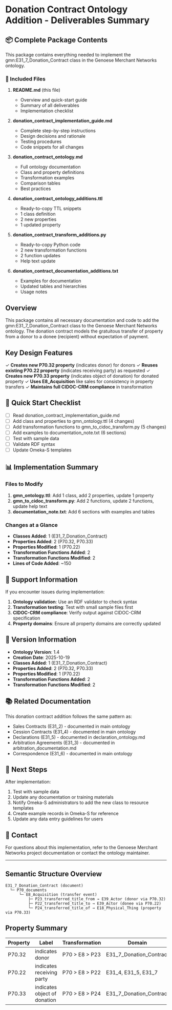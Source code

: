 # Donation Contract Ontology Addition - Deliverables Summary

## 📦 Complete Package Contents

This package contains everything needed to implement the gmn:E31_7_Donation_Contract class in the Genoese Merchant Networks ontology.

### 📄 Included Files

1. **README.md** (this file)
   - Overview and quick-start guide
   - Summary of all deliverables
   - Implementation checklist

2. **donation_contract_implementation_guide.md**
   - Complete step-by-step instructions
   - Design decisions and rationale
   - Testing procedures
   - Code snippets for all changes

3. **donation_contract_ontology.md**
   - Full ontology documentation
   - Class and property definitions
   - Transformation examples
   - Comparison tables
   - Best practices

4. **donation_contract_ontology_additions.ttl**
   - Ready-to-copy TTL snippets
   - 1 class definition
   - 2 new properties
   - 1 updated property

5. **donation_contract_transform_additions.py**
   - Ready-to-copy Python code
   - 2 new transformation functions
   - 2 function updates
   - Help text update

6. **donation_contract_documentation_additions.txt**
   - Examples for documentation
   - Updated tables and hierarchies
   - Usage notes

## Overview

This package contains all necessary documentation and code to add the gmn:E31_7_Donation_Contract class to the Genoese Merchant Networks ontology. The donation contract models the gratuitous transfer of property from a donor to a donee (recipient) without expectation of payment.

## Key Design Features

✓ **Creates new P70.32 property** (indicates donor) for donors
✓ **Reuses existing P70.22 property** (indicates receiving party) as requested
✓ **Creates new P70.33 property** (indicates object of donation) for donated property
✓ **Uses E8_Acquisition** like sales for consistency in property transfers
✓ **Maintains full CIDOC-CRM compliance** in transformation

## 🎯 Quick Start Checklist

- [ ] Read donation_contract_implementation_guide.md
- [ ] Add class and properties to gmn_ontology.ttl (4 changes)
- [ ] Add transformation functions to gmn_to_cidoc_transform.py (5 changes)
- [ ] Add examples to documentation_note.txt (6 sections)
- [ ] Test with sample data
- [ ] Validate RDF syntax
- [ ] Update Omeka-S templates

## 📊 Implementation Summary

### Files to Modify
1. **gmn_ontology.ttl**: Add 1 class, add 2 properties, update 1 property
2. **gmn_to_cidoc_transform.py**: Add 2 functions, update 2 functions, update help text
3. **documentation_note.txt**: Add 6 sections with examples and tables

### Changes at a Glance
- **Classes Added**: 1 (E31_7_Donation_Contract)
- **Properties Added**: 2 (P70.32, P70.33)
- **Properties Modified**: 1 (P70.22)
- **Transformation Functions Added**: 2
- **Transformation Functions Modified**: 2
- **Lines of Code Added**: ~150

## 🔧 Support Information

If you encounter issues during implementation:

1. **Ontology validation**: Use an RDF validator to check syntax
2. **Transformation testing**: Test with small sample files first
3. **CIDOC-CRM compliance**: Verify output against CIDOC-CRM specification
4. **Property domains**: Ensure all property domains are correctly updated

## 📅 Version Information

- **Ontology Version**: 1.4
- **Creation Date**: 2025-10-19
- **Classes Added**: 1 (E31_7_Donation_Contract)
- **Properties Added**: 2 (P70.32, P70.33)
- **Properties Modified**: 1 (P70.22)
- **Transformation Functions Added**: 2
- **Transformation Functions Modified**: 2

## 📚 Related Documentation

This donation contract addition follows the same pattern as:
- Sales Contracts (E31_2) - documented in main ontology
- Cession Contracts (E31_4) - documented in main ontology
- Declarations (E31_5) - documented in declaration_ontology.md
- Arbitration Agreements (E31_3) - documented in arbitration_documentation.md
- Correspondence (E31_6) - documented in main ontology

## 🚀 Next Steps

After implementation:
1. Test with sample data
2. Update any documentation or training materials
3. Notify Omeka-S administrators to add the new class to resource templates
4. Create example records in Omeka-S for reference
5. Update any data entry guidelines for users

## 📧 Contact

For questions about this implementation, refer to the Genoese Merchant Networks project documentation or contact the ontology maintainer.

---

## Semantic Structure Overview

```
E31_7_Donation_Contract (document)
  └─ P70_documents
      └─ E8_Acquisition (transfer event)
          ├─ P23_transferred_title_from → E39_Actor (donor via P70.32)
          ├─ P22_transferred_title_to → E39_Actor (donee via P70.22)
          └─ P24_transferred_title_of → E18_Physical_Thing (property via P70.33)
```

## Property Summary

| Property | Label | Transformation | Domain |
|----------|-------|----------------|--------|
| P70.32 | indicates donor | P70 > E8 > P23 | E31_7_Donation_Contract |
| P70.22 | indicates receiving party | P70 > E8 > P22 | E31_4, E31_5, E31_7 |
| P70.33 | indicates object of donation | P70 > E8 > P24 | E31_7_Donation_Contract |
